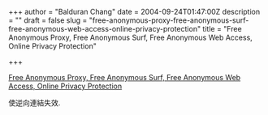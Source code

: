 +++
author = "Balduran Chang"
date = 2004-09-24T01:47:00Z
description = ""
draft = false
slug = "free-anonymous-proxy-free-anonymous-surf-free-anonymous-web-access-online-privacy-protection"
title = "Free Anonymous Proxy, Free Anonymous Surf, Free Anonymous Web Access, Online Privacy Protection"

+++


[Free Anonymous Proxy, Free Anonymous Surf, Free Anonymous Web Access, Online Privacy Protection](http://www.unipeak.com/)  
  
使逆向連結失效.

